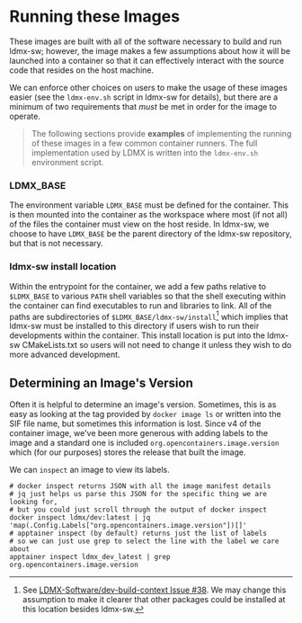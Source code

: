 # Running these Images

These images are built with all of the software necessary to build and run ldmx-sw;
however, the image makes a few assumptions about how it will be launched into a container
so that it can effectively interact with the source code that resides on the host machine.

We can enforce other choices on users to make the usage of these images easier (see the
`ldmx-env.sh` script in ldmx-sw for details), but there are a minimum of two requirements
that _must_ be met in order for the image to operate.

> The following sections provide **examples** of implementing the running of these images
in a few common container runners. The full implementation used by LDMX is written
into the `ldmx-env.sh` environment script.

### LDMX_BASE
The environment variable `LDMX_BASE` must be defined for the container. This is then
mounted into the container as the workspace where most (if not all) of the files the
container must view on the host reside. In ldmx-sw, we choose to have `LDMX_BASE` be
the parent directory of the ldmx-sw repository, but that is not necessary.

### ldmx-sw install location
Within the entrypoint for the container, we add a few paths relative to `$LDMX_BASE`
to various `PATH` shell variables so that the shell executing within the container
can find executables to run and libraries to link. All of the paths are subdirectories
of `$LDMX_BASE/ldmx-sw/install`[^1] which implies that ldmx-sw must be installed to
this directory if users wish to run their developments within the container.
This install location is put into the ldmx-sw CMakeLists.txt so users will not need
to change it unless they wish to do more advanced development.

[^1]: See [LDMX-Software/dev-build-context Issue #38](https://github.com/LDMX-Software/dev-build-context/issues/38).
We may change this assumption to make it clearer that other packages could be installed at this location besides ldmx-sw.

## Determining an Image's Version
Often it is helpful to determine an image's version. Sometimes, this is as easy as
looking at the tag provided by `docker image ls` or written into the SIF file name,
but sometimes this information is lost. Since v4 of the container image, we've been
more generous with adding labels to the image and a standard one is included
`org.opencontainers.image.version` which (for our purposes) stores the release that
built the image.

We can `inspect` an image to view its labels.
```shell
# docker inspect returns JSON with all the image manifest details
# jq just helps us parse this JSON for the specific thing we are looking for,
# but you could just scroll through the output of docker inspect
docker inspect ldmx/dev:latest | jq 'map(.Config.Labels["org.opencontainers.image.version"])[]'
# apptainer inspect (by default) returns just the list of labels
# so we can just use grep to select the line with the label we care about
apptainer inspect ldmx_dev_latest | grep org.opencontainers.image.version
```
